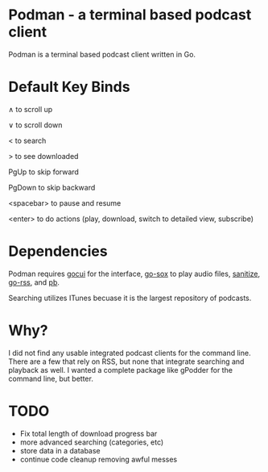 # Podman - a terminal based podcast client
Podman is a terminal based podcast client written in Go.

# Default Key Binds
∧ to scroll up 

∨ to scroll down

&lt; to search

&gt; to see downloaded

PgUp to skip forward

PgDown to skip backward

&lt;spacebar&gt; to pause and resume

&lt;enter&gt; to do actions (play, download, switch to detailed view, subscribe)


# Dependencies
Podman requires [gocui](https://github.com/jroimartin/gocui) for the interface, [go-sox](https://github.com/krig/go-sox) to play audio files, [sanitize](https://github.com/kennygrant/sanitize), [go-rss](https://github.com/ungerik/go-rss), and [pb](https://github.com/cheggaaa/pb).

Searching utilizes ITunes becuase it is the largest repository of podcasts.
# Why?
I did not find any usable integrated podcast clients for the command line. There are a few that rely on RSS, but none that integrate searching and playback as well. I wanted a complete package like gPodder for the command line, but better.
# TODO
* Fix total length of download progress bar
* more advanced searching (categories, etc)
* store data in a database
* continue code cleanup removing awful messes
